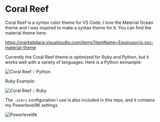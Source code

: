 # Coral Reef
Coral Reef is a syntax color theme for VS Code. I love the Material Ocean theme and I
was inspired to make a syntax theme for it. You can find the material theme here:

https://marketplace.visualstudio.com/items?itemName=Equinusocio.vsc-material-theme

Currently the Coral Reef theme is optimized for Ruby and Python, but it works well with a variety of languages. Here is a Python exmample:

![Coral Reef :: Python](https://i.imgur.com/3XOg1Wq.png)


Ruby Example:

![Coral Reef :: Ruby](https://i.imgur.com/ofRkIHf.png)

The `.zshrc` configuration I use is also included in this repo, and it contains my Powerlevel9K settings.

![Powerlevel9k](https://i.imgur.com/2ic4bDU.png)
